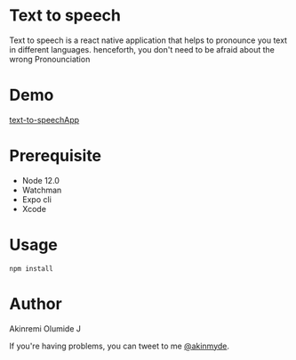 # Text to speech

Text to speech is a react native application that helps to pronounce you text in different languages. henceforth, you don't need to be afraid about the wrong Pronounciation

# Demo
[text-to-speechApp](https://snack.expo.io/@akinmyde/speech)

# Prerequisite
* Node 12.0
* Watchman
* Expo cli
* Xcode

# Usage
```npm install```

# Author
Akinremi Olumide J

If you're having problems, you can tweet to me [@akinmyde](https://twitter.com/akinmyde).

